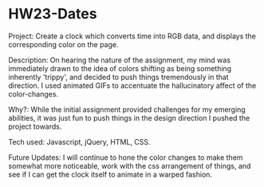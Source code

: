 HW23-Dates
==========

Project: Create a clock which converts time into RGB data, and displays the corresponding color on the page.

Description: On hearing the nature of the assignment, my mind was immediately drawn to the idea of colors shifting as being something inherently 'trippy', and decided to push things tremendously in that direction. I used animated GIFs to accentuate the hallucinatory affect of the color-changes.

Why?: While the initial assignment provided challenges for my emerging abilities, it was just fun to push things in the design direction I pushed the project towards.

Tech used: Javascript, jQuery, HTML, CSS.

Future Updates: I will continue to hone the color changes to make them somewhat more noticeable, work with the css arrangement of things, and see if I can get the clock itself to animate in a warped fashion.
